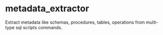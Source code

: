 # metadata_extractor
Extract metadata like schemas, procedures, tables, operations from multi-type sql scripts commands.
